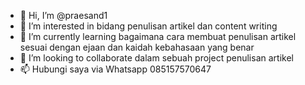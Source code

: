 - 👋 Hi, I’m @praesand1
- 👀 I’m interested in  bidang penulisan artikel dan content writing
- 🌱 I’m currently learning bagaimana cara membuat penulisan artikel sesuai dengan ejaan dan kaidah kebahasaan yang benar
- 💞️ I’m looking to collaborate dalam sebuah project penulisan artikel
- 📫  Hubungi saya via Whatsapp  085157570647

<!---
praesand1/praesand1 is a ✨ special ✨ repository because its `README.md` (this file) appears on your GitHub profile.
You can click the Preview link to take a look at your changes.
--->
